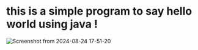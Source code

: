 # this is a simple program to say hello world using java !


![Screenshot from 2024-08-24 17-51-20](https://github.com/user-attachments/assets/e2c7d997-3cbc-46a1-9ed7-19b416377051)

